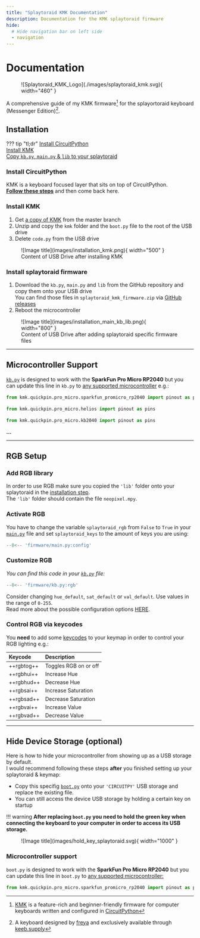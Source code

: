 ```yaml
---
title: "Splaytoraid KMK Documentation"
description: Documentation for the KMK splaytoraid firmware
hide:
  # Hide navigation bar on left side
  - navigation
---
```


# Documentation

<figure markdown>
  ![Splaytoraid_KMK_Logo](./images/splaytoraid_kmk.svg){ width="460" }
  <figcaption></figcaption>
</figure>

A comprehensive guide of my KMK firmware[^1] for the  splayortoraid keyboard (Messenger Edition)[^2].
## Installation

<!-- prettier-ignore-start -->
??? tip "tl;dr"
    [Install CircuitPython](#install-circuitpython)  
    [Install KMK](#install-kmk)  
    [Copy `kb.py`, `main.py` & `lib` to your splaytoraid](#install-splaytoraid-firmware)
<!-- prettier-ignore-end -->

### Install CircuitPython

KMK is a keyboard focused layer that sits on top of CircuitPython.  
[**Follow these steps**](https://learn.adafruit.com/welcome-to-circuitpython/installing-circuitpython) and then come back here.

### Install KMK

1. Get [a copy of KMK](https://github.com/KMKfw/kmk_firmware/archive/refs/heads/master.zip) from the master branch
2. Unzip and copy the `kmk` folder and the `boot.py` file to the root of the USB drive
3. Delete `code.py` from the USB drive

<figure markdown>
  ![Image title](images/installation_kmk.png){ width="500" }
  <figcaption>Content of USB Drive after installing KMK</figcaption>
</figure>

### Install splaytoraid firmware

1. Download the `kb.py`, `main.py` and `lib` from the GitHub repository and copy them onto your USB drive  
   You can find those files in `splaytoraid_kmk_firmware.zip` via [GitHub releases](https://github.com/moritz-john/kmk-config-splaytoraid/releases)
2. Reboot the microcontroller

<figure markdown>
  ![Image title](images/installation_main_kb_lib.png){ width="800" }
  <figcaption>Content of USB Drive after adding splaytoraid specific firmware files</figcaption>
</figure>

---

## Microcontroller Support

[`kb.py`](https://github.com/moritz-john/kmk-config-splaytoraid/blob/master/firmware/kb.py) is designed to work with the **SparkFun Pro Micro RP2040** but you can update this line in `kb.py` to [any supported microcontroller](https://github.com/KMKfw/kmk_firmware/tree/master/kmk/quickpin/pro_micro) e.g.:

```python title='Default: SparkFun Pro Micro RP2040'
from kmk.quickpin.pro_micro.sparkfun_promicro_rp2040 import pinout as pins
```

```python title='Alternative: 0xCB Helios'
from kmk.quickpin.pro_micro.helios import pinout as pins
```

```python title='Alternative: Adafruit KB2040'
from kmk.quickpin.pro_micro.kb2040 import pinout as pins
```

**...**

---

## RGB Setup

### Add RGB library

In order to use RGB make sure you copied the `'lib'` folder onto your splaytoraid in the [installation step](#install-splaytoraid-firmware).  
The `'lib'` folder should contain the file `neopixel.mpy`.

### Activate RGB

You have to change the variable `splaytoraid_rgb` from `False` to `True` in your [`main.py`](https://github.com/moritz-john/kmk-config-splaytoraid/blob/master/firmware/main.py) file and set `splaytoraid_keys` to the amount of keys you are using:

```py title="main.py"
--8<-- 'firmware/main.py:config'
```

### Customize RGB

_You can find this code in your [`kb.py`](https://github.com/moritz-john/kmk-config-splaytoraid/blob/master/firmware/kb.py) file:_

```py title="kb.py"
--8<-- 'firmware/kb.py:rgb'
```

Consider changing `hue_default`, `sat_default` or `val_default`. Use values in the range of `0-255`.  
Read more about the possible configuration options [HERE](https://github.com/KMKfw/kmk_firmware/blob/master/docs/en/rgb.md#configuration).

### Control RGB via keycodes

You **need** to add some [keycodes](https://github.com/KMKfw/kmk_firmware/blob/master/docs/en/rgb.md#keycodes) to your keymap in order to control your RGB lighting e.g.:

| Keycode    | Description           |
| :--------- | :-------------------- |
| ++rgbtog++ | Toggles RGB on or off |
| ++rgbhui++ | Increase Hue          |
| ++rgbhud++ | Decrease Hue          |
| ++rgbsai++ | Increase Saturation   |
| ++rgbsad++ | Decrease Saturation   |
| ++rgbvai++ | Increase Value        |
| ++rgbvad++ | Decrease Value        |

---

## Hide Device Storage (optional)

Here is how to hide your microcontroller from showing up as a USB storage by default.  
I would recommend following these steps **after** you finished setting up your splaytoraid & keymap:

- Copy this specifig [`boot.py`](https://github.com/moritz-john/kmk-config-splaytoraid/tree/master/firmware/utilities/hide_device_storage) onto your `'CIRCUITPY'` USB storage and replace the existing file.
- You can still access the device USB storage by holding a certain key on startup

<!-- prettier-ignore-start -->
!!! warning
    **After replacing `boot.py` you need to hold the green key when connecting the keyboard to your computer in order to access its USB storage.**
<!-- prettier-ignore-end -->

<figure markdown>
  ![Image title](images/hold_key_splaytoraid.svg){ width="1000" }
  <figcaption></figcaption>
</figure>

### Microcontroller support

`boot.py` is designed to work with the **SparkFun Pro Micro RP2040** but you can update this line in `boot.py` to [any supported microcontroller:](https://github.com/KMKfw/kmk_firmware/tree/master/kmk/quickpin/pro_micro)

```py
from kmk.quickpin.pro_micro.sparkfun_promicro_rp2040 import pinout as pins
```

[^1]: [KMK](https://github.com/KMKfw/kmk_firmware) is a feature-rich and beginner-friendly firmware for computer keyboards written and configured in [CircuitPython](https://circuitpython.org/)
[^2]: A keyboard designed by [freya](https://linktr.ee/freya_irl) and exclusively available through [keeb.supply](https://keeb.supply/products/splaytoraid-messenger-edition)
